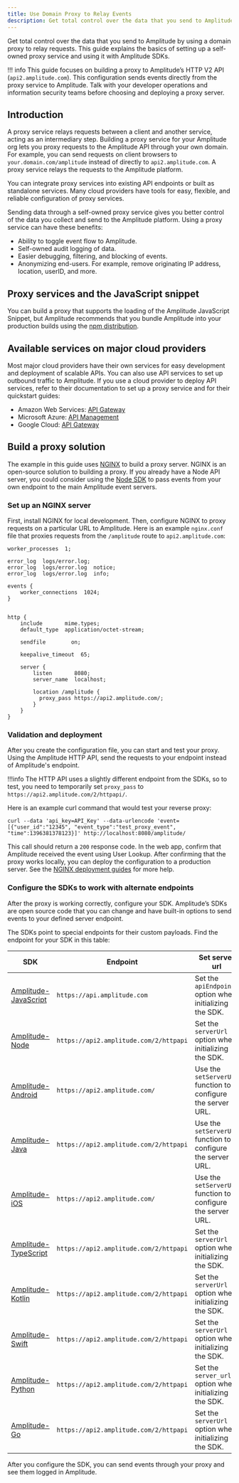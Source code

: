 ```yaml
---
title: Use Domain Proxy to Relay Events
description: Get total control over the data that you send to Amplitude by using a domain proxy to relay requests. This guide explains the basics of setting up a self-owned proxy service and using it with Amplitude SDKs.
---
```


Get total control over the data that you send to Amplitude by using a domain proxy to relay requests.
 This guide explains the basics of setting up a self-owned proxy service and using it with Amplitude SDKs.

!!! info
    This guide focuses on building a proxy to Amplitude’s HTTP V2 API (`api2.amplitude.com`). This configuration sends events directly from the proxy service to Amplitude.
     Talk with your developer operations and information security teams before choosing and deploying a proxy server.

## Introduction

A proxy service relays requests between a client and another service, acting as an intermediary step.
 Building a proxy service for your Amplitude org lets you proxy requests to the Amplitude API through your own domain.
 For example, you can send requests on client browsers to `your.domain.com/amplitude` instead of directly to `api2.amplitude.com`. A proxy service relays the requests to the Amplitude platform.

You can integrate proxy services into existing API endpoints or built as standalone services. Many cloud providers have tools for easy, flexible, and reliable configuration of proxy services.

Sending data through a self-owned proxy service gives you better control of the data you collect and send to the Amplitude platform. Using a proxy service can have these benefits:

- Ability to toggle event flow to Amplitude.
- Self-owned audit logging of data.
- Easier debugging, filtering, and blocking of events.
- Anonymizing end-users. For example, remove originating IP address, location, userID, and more.

## Proxy services and the JavaScript snippet

You can build a proxy that supports the loading of the Amplitude JavaScript Snippet, but Amplitude recommends that you bundle Amplitude into your production builds using the [npm distribution](https://www.npmjs.com/package/amplitude-js).

## Available services on major cloud providers

Most major cloud providers have their own services for easy development and deployment of scalable APIs. You can also use API services to set up outbound traffic to Amplitude.
 If you use a cloud provider to deploy API services, refer to their documentation to set up a proxy service and for their quickstart guides:

- Amazon Web Services: [API Gateway](https://aws.amazon.com/api-gateway/resources/)
- Microsoft Azure: [API Management](https://docs.microsoft.com/en-us/azure/api-management/api-management-key-concepts)
- Google Cloud: [API Gateway](https://cloud.google.com/api-gateway/docs)

## Build a proxy solution

The example in this guide uses [NGINX](https://nginx.org/en/) to build a proxy server. NGINX is an open-source solution to building a proxy.
 If you already have a Node API server, you could consider using the [Node SDK](https://github.com/amplitude/Amplitude-Node/) to pass events from your own endpoint to the main Amplitude event servers.

### Set up an NGINX server

First, install NGINX for local development. Then, configure NGINX to proxy requests on a particular URL to Amplitude.
 Here is an example `nginx.conf` file that proxies requests from the `/amplitude` route to `api2.amplitude.com`:
<!-- vale off -->
``` title="nginx.conf"
worker_processes  1;

error_log  logs/error.log;
error_log  logs/error.log  notice;
error_log  logs/error.log  info;

events {
    worker_connections  1024;
}


http {
    include       mime.types;
    default_type  application/octet-stream;

    sendfile        on;

    keepalive_timeout  65;

    server {
        listen       8080;
        server_name  localhost;

        location /amplitude {
          proxy_pass https://api2.amplitude.com/;
        }
    }
}
```
<!-- vale on -->
### Validation and deployment

After you create the configuration file, you can start and test your proxy. Using the Amplitude HTTP API, send the requests to your endpoint instead of Amplitude's endpoint.

!!!info
    The HTTP API uses a slightly different endpoint from the SDKs, so to test, you need to temporarily set `proxy_pass` to `https://api2.amplitude.com/2/httpapi/`.

Here is an example curl command that would test your reverse proxy:

```curl
curl --data 'api_key=API_Key' --data-urlencode 'event=[{"user_id":"12345", "event_type":"test_proxy_event", "time":1396381378123}]' http://localhost:8080/amplitude/
```

This call should return a `200` response code. In the web app, confirm that Amplitude received the event using User Lookup.
 After confirming that the proxy works locally, you can deploy the configuration to a production server. See the [NGINX deployment guides](https://docs.nginx.com/nginx/deployment-guides/) for more help.

### Configure the SDKs to work with alternate endpoints

After the proxy is working correctly, configure your SDK. Amplitude’s SDKs are open source code that you can change and have built-in options to send events to your defined server endpoint.

The SDKs point to special endpoints for their custom payloads. Find the endpoint for your SDK in this table: 

|<div class="big-column">SDK</div> | Endpoint | Set server url |
| --- | --- | --- |
| [Amplitude-JavaScript](../data/sdks/javascript/) | `https://api.amplitude.com` | Set the `apiEndpoint` option when initializing the SDK. |
| [Amplitude-Node](../data/sdks/node/) | `https://api2.amplitude.com/2/httpapi` | Set the `serverUrl` option when initializing the SDK. |
| [Amplitude-Android](../data/sdks/android/)| `https://api2.amplitude.com/` | Use the `setServerUrl` function to configure the server URL. |
| [Amplitude-Java](../data/sdks/java/) | `https://api2.amplitude.com/2/httpapi` | Use the `setServerUrl` function to configure the server URL. |
| [Amplitude-iOS](../data/sdks/ios/) | `https://api2.amplitude.com/` | Use the `setServerUrl` function to configure the server URL. |
| [Amplitude-TypeScript](../data/sdks/typescript-browser/) | `https://api2.amplitude.com/2/httpapi` | Set the `serverUrl` option when initializing the SDK. |
| [Amplitude-Kotlin](../data/sdks/android-kotlin/) | `https://api2.amplitude.com/2/httpapi` | Set the `serverUrl` option when initializing the SDK. |
| [Amplitude-Swift](../data/sdks/ios-swift/) | `https://api2.amplitude.com/2/httpapi` | Set the `serverUrl` option when initializing the SDK. |
| [Amplitude-Python](../data/sdks/python/) | `https://api2.amplitude.com/2/httpapi` | Set the `server_url` option when initializing the SDK.|
| [Amplitude-Go](../data/sdks/go/) | `https://api2.amplitude.com/2/httpapi` |  Set the `serverUrl` option when initializing the SDK. |

After you configure the SDK, you can send events through your proxy and see them logged in Amplitude.
